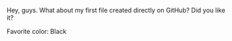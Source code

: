 Hey, guys. What about my first file created directly on GitHub? Did you like it? 

Favorite color: Black
